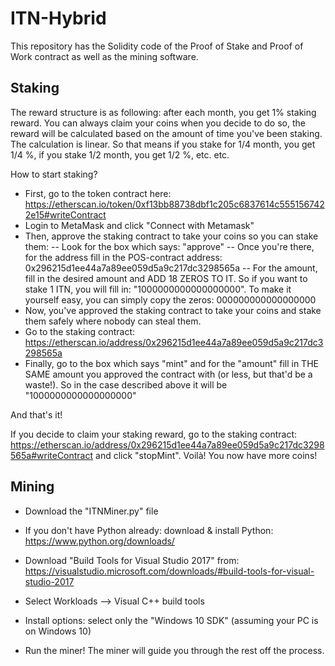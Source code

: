 # ITN-Hybrid

This repository has the Solidity code of the Proof of Stake and Proof of Work contract as well as the mining software.

## Staking
The reward structure is as following: after each month, you get 1% staking reward. You can always claim your coins when you decide to do so, the reward will be calculated based on the amount of time you've been staking. The calculation is linear. So that means if you stake for 1/4 month, you get 1/4 %, if you stake 1/2 month, you get 1/2 %, etc. etc.

How to start staking?
- First, go to the token contract here: https://etherscan.io/token/0xf13bb88738dbf1c205c6837614c5551567422e15#writeContract
- Login to MetaMask and click "Connect with Metamask"
- Then, approve the staking contract to take your coins so you can stake them:
-- Look for the box which says: "approve"
-- Once you're there, for the address fill in the POS-contract address: 0x296215d1ee44a7a89ee059d5a9c217dc3298565a
-- For the amount, fill in the desired amount and ADD 18 ZEROS TO IT. So if you want to stake 1 ITN, you will fill in: "1000000000000000000". To make it yourself easy, you can simply copy the zeros: 000000000000000000
- Now, you've approved the staking contract to take your coins and stake them safely where nobody can steal them.
- Go to the staking contract: https://etherscan.io/address/0x296215d1ee44a7a89ee059d5a9c217dc3298565a
- Finally, go to the box which says "mint" and for the "amount" fill in THE SAME amount you approved the contract with (or less, but that'd be a waste!). So in the case described above it will be "1000000000000000000"

And that's it!

If you decide to claim your staking reward, go to the staking contract: https://etherscan.io/address/0x296215d1ee44a7a89ee059d5a9c217dc3298565a#writeContract and click "stopMint". Voilà! You now have more coins!

## Mining

- Download the "ITNMiner.py" file

- If you don't have Python already: download & install Python: https://www.python.org/downloads/

- Download "Build Tools for Visual Studio 2017" from: https://visualstudio.microsoft.com/downloads/#build-tools-for-visual-studio-2017

- Select Workloads --> Visual C++ build tools

- Install options: select only the "Windows 10 SDK" (assuming your PC is on Windows 10)

- Run the miner! The miner will guide you through the rest off the process.
